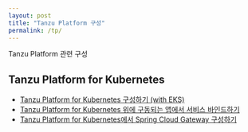 ```yaml
---
layout: post
title: "Tanzu Platform 구성"
permalink: /tp/
---
```


Tanzu Platform 관련 구성

## Tanzu Platform for Kubernetes
- [Tanzu Platform for Kubernetes 구성하기 (with EKS)](./_posts/2024-08-06-configuring-tpk8s.md)
- [Tanzu Platform for Kubernetes 위에 구동되는 앱에서 서비스 바인드하기](./_posts/2024-08-07-binding-services-on-tpk8s.md)
- [Tanzu Platform for Kubernetes에서 Spring Cloud Gateway 구성하기](./_posts/2024-08-08-configuring-scg.md)

<!--
## Tanzu Platform for Cloud Foundry
-->
